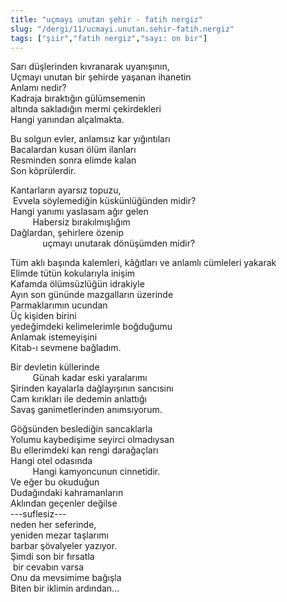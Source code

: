 ```yaml
---
title: "uçmayı unutan şehir - fatih nergiz"
slug: "/dergi/11/ucmayi.unutan.sehir-fatih.nergiz"
tags: ["şiir","fatih nergiz","sayı: on bir"]
---
```



Sarı düşlerinden kıvranarak uyanışının,  
Uçmayı unutan bir şehirde yaşanan ihanetin  
Anlamı nedir?  
Kadraja bıraktığın gülümsemenin  
altında sakladığın mermi çekirdekleri  
Hangi yanından alçalmakta.

Bu solgun evler, anlamsız kar yığıntıları  
Bacalardan kusan ölüm ilanları  
Resminden sonra elimde kalan  
Son köprülerdir.

Kantarların ayarsız topuzu,  
 Evvela söylemediğin küskünlüğünden midir?  
Hangi yanımı yaslasam ağır gelen  
         Habersiz bırakılmışlığım  
Dağlardan, şehirlere özenip  
             uçmayı unutarak dönüşümden midir?

Tüm aklı başında kalemleri, kâğıtları ve anlamlı cümleleri yakarak  
Elimde tütün kokularıyla inişim  
Kafamda ölümsüzlüğün idrakiyle  
Ayın son gününde mazgalların üzerinde  
Parmaklarımın ucundan  
Üç kişiden birini  
yedeğimdeki kelimelerimle boğduğumu  
Anlamak istemeyişini  
Kitab-ı sevmene bağladım.

Bir devletin küllerinde  
         Günah kadar eski yaralarımı  
Şirinden kayalarla dağlayışının sancısını  
Cam kırıkları ile dedemin anlattığı  
Savaş ganimetlerinden anımsıyorum.

Göğsünden beslediğin sancaklarla  
Yolumu kaybedişime seyirci olmadıysan  
Bu ellerimdeki kan rengi darağaçları  
Hangi otel odasında  
         Hangi kamyoncunun cinnetidir.  
Ve eğer bu okuduğun  
Dudağındaki kahramanların  
Aklından geçenler değilse  
---suflesiz---  
neden her seferinde,  
yeniden mezar taşlarımı  
barbar şövalyeler yazıyor.  
Şimdi son bir fırsatla  
 bir cevabın varsa  
Onu da mevsimime bağışla  
Biten bir iklimin ardından...

